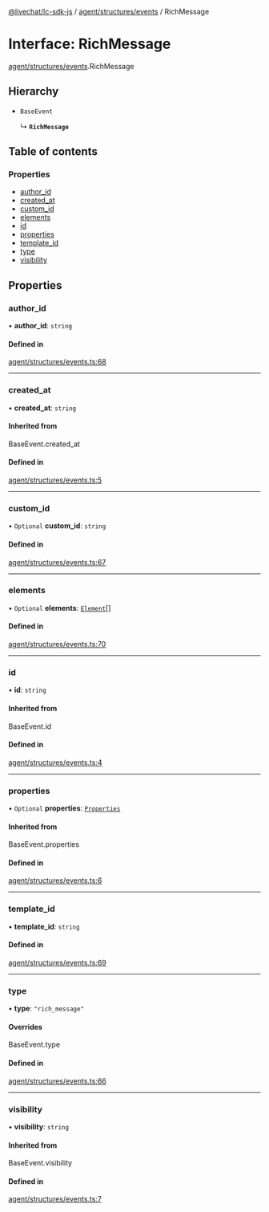 [@livechat/lc-sdk-js](../README.md) / [agent/structures/events](../modules/agent_structures_events.md) / RichMessage

# Interface: RichMessage

[agent/structures/events](../modules/agent_structures_events.md).RichMessage

## Hierarchy

- `BaseEvent`

  ↳ **`RichMessage`**

## Table of contents

### Properties

- [author\_id](agent_structures_events.RichMessage.md#author_id)
- [created\_at](agent_structures_events.RichMessage.md#created_at)
- [custom\_id](agent_structures_events.RichMessage.md#custom_id)
- [elements](agent_structures_events.RichMessage.md#elements)
- [id](agent_structures_events.RichMessage.md#id)
- [properties](agent_structures_events.RichMessage.md#properties)
- [template\_id](agent_structures_events.RichMessage.md#template_id)
- [type](agent_structures_events.RichMessage.md#type)
- [visibility](agent_structures_events.RichMessage.md#visibility)

## Properties

### author\_id

• **author\_id**: `string`

#### Defined in

[agent/structures/events.ts:68](https://github.com/livechat/lc-sdk-js/blob/c7b3817/src/agent/structures/events.ts#L68)

___

### created\_at

• **created\_at**: `string`

#### Inherited from

BaseEvent.created\_at

#### Defined in

[agent/structures/events.ts:5](https://github.com/livechat/lc-sdk-js/blob/c7b3817/src/agent/structures/events.ts#L5)

___

### custom\_id

• `Optional` **custom\_id**: `string`

#### Defined in

[agent/structures/events.ts:67](https://github.com/livechat/lc-sdk-js/blob/c7b3817/src/agent/structures/events.ts#L67)

___

### elements

• `Optional` **elements**: [`Element`](agent_structures_events.Element.md)[]

#### Defined in

[agent/structures/events.ts:70](https://github.com/livechat/lc-sdk-js/blob/c7b3817/src/agent/structures/events.ts#L70)

___

### id

• **id**: `string`

#### Inherited from

BaseEvent.id

#### Defined in

[agent/structures/events.ts:4](https://github.com/livechat/lc-sdk-js/blob/c7b3817/src/agent/structures/events.ts#L4)

___

### properties

• `Optional` **properties**: [`Properties`](agent_structures_structures.Properties.md)

#### Inherited from

BaseEvent.properties

#### Defined in

[agent/structures/events.ts:6](https://github.com/livechat/lc-sdk-js/blob/c7b3817/src/agent/structures/events.ts#L6)

___

### template\_id

• **template\_id**: `string`

#### Defined in

[agent/structures/events.ts:69](https://github.com/livechat/lc-sdk-js/blob/c7b3817/src/agent/structures/events.ts#L69)

___

### type

• **type**: ``"rich_message"``

#### Overrides

BaseEvent.type

#### Defined in

[agent/structures/events.ts:66](https://github.com/livechat/lc-sdk-js/blob/c7b3817/src/agent/structures/events.ts#L66)

___

### visibility

• **visibility**: `string`

#### Inherited from

BaseEvent.visibility

#### Defined in

[agent/structures/events.ts:7](https://github.com/livechat/lc-sdk-js/blob/c7b3817/src/agent/structures/events.ts#L7)
